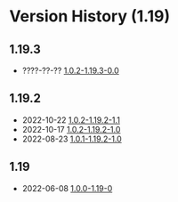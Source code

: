 # Version History (1.19)

## 1.19.3

- ????-??-?? [1.0.2-1.19.3-0.0](1.0.2-1.19.3-0.0.md)


## 1.19.2

- 2022-10-22 [1.0.2-1.19.2-1.1](1.0.2-1.19.2-1.1.md)
- 2022-10-17 [1.0.2-1.19.2-1.0](1.0.2-1.19.2-1.0.md)
- 2022-08-23 [1.0.1-1.19.2-1.0](1.0.1-1.19.2-1.0.md)


## 1.19

- 2022-06-08 [1.0.0-1.19-0](1.0.0-1.19-0.md)